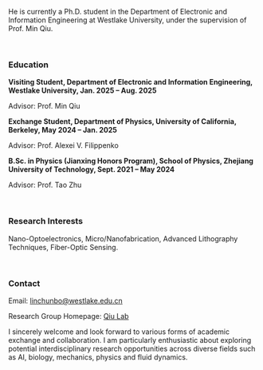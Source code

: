 

He is currently a Ph.D. student in the Department of Electronic and Information Engineering at Westlake University, under the supervision of Prof. Min Qiu.

<br>

### Education
**Visiting Student, Department of Electronic and Information Engineering, Westlake University, Jan. 2025 – Aug. 2025**

Advisor: Prof. Min Qiu

**Exchange Student, Department of Physics, University of California, Berkeley, May 2024 – Jan. 2025**

Advisor: Prof. Alexei V. Filippenko

**B.Sc. in Physics (Jianxing Honors Program), School of Physics, Zhejiang University of Technology, Sept. 2021 – May 2024**

Advisor: Prof. Tao Zhu

<br>

### Research Interests
Nano-Optoelectronics, Micro/Nanofabrication, Advanced Lithography Techniques, Fiber-Optic Sensing.

<br>

### Contact

Email: linchunbo@westlake.edu.cn

Research Group Homepage: [Qiu Lab](https://qiu.lab.westlake.edu.cn/)

I sincerely welcome and look forward to various forms of academic exchange and collaboration. I am particularly enthusiastic about exploring potential interdisciplinary research opportunities across diverse fields such as  AI, biology, mechanics, physics and fluid dynamics.
